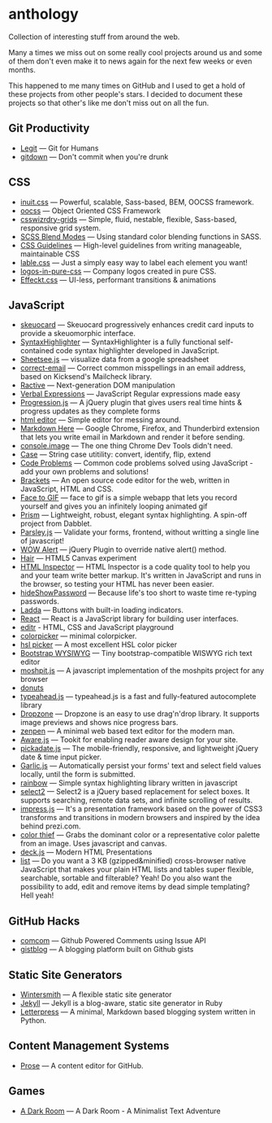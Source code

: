 anthology
=========

Collection of interesting stuff from around the web.

Many a times we miss out on some really cool projects around us and some of them don't even make it to news again for the next few weeks or even months.

This happened to me many times on GitHub and I used to get a hold of these projects from other people's stars. I decided to document these projects so that other's like me don't miss out on all the fun.

## Git Productivity

- [Legit](https://github.com/kennethreitz/legit) — Git for Humans
- [gitdown](https://github.com/noidontdig/gitdown) — Don't commit when you're drunk

## CSS

- [inuit.css](https://github.com/csswizardry/inuit.css) — Powerful, scalable, Sass-based, BEM, OOCSS framework.
- [oocss](https://github.com/stubbornella/oocss) — Object Oriented CSS Framework
- [csswizrdry-grids](https://github.com/csswizardry/csswizardry-grids) — Simple, fluid, nestable, flexible, Sass-based, responsive grid system.
- [SCSS Blend Modes](https://github.com/heygrady/scss-blend-modes) — Using standard color blending functions in SASS.
- [CSS Guidelines](https://github.com/csswizardry/CSS-Guidelines) — High-level guidelines from writing manageable, maintainable CSS
- [lable.css](https://github.com/usablica/label.css) — Just a simply easy way to label each element you want!
- [logos-in-pure-css](https://github.com/bchanx/logos-in-pure-css) — Company logos created in pure CSS.
- [Effeckt.css](https://github.com/h5bp/Effeckt.css) — UI-less, performant transitions & animations

## JavaScript

- [skeuocard](https://github.com/kenkeiter/skeuocard) — Skeuocard progressively enhances credit card inputs to provide a skeuomorphic interface.
- [SyntaxHighlighter](https://github.com/alexgorbatchev/SyntaxHighlighter) — SyntaxHighlighter is a fully functional self-contained code syntax highlighter developed in JavaScript.
- [Sheetsee.js](https://github.com/jlord/sheetsee.js) — visualize data from a google spreadsheet
- [correct-email](https://github.com/ianstormtaylor/correct-email) — Correct common misspellings in an email address, based on Kicksend's Mailcheck library.
- [Ractive](https://github.com/Rich-Harris/Ractive) — Next-generation DOM manipulation
- [Verbal Expressions](https://github.com/jehna/VerbalExpressions) — JavaScript Regular expressions made easy
- [Progression.js](https://github.com/aarondo/progression.js) — A jQuery plugin that gives users real time hints & progress updates as they complete forms
- [html editor](https://github.com/mrdoob/htmleditor) — Simple editor for messing around.
- [Markdown Here](https://github.com/adam-p/markdown-here) — Google Chrome, Firefox, and Thunderbird extension that lets you write email in Markdown and render it before sending.
- [console.image](https://github.com/dunxrion/console.image) — The one thing Chrome Dev Tools didn't need.
- [Case](https://github.com/nbubna/Case) — String case utitility: convert, identify, flip, extend
- [Code Problems](https://github.com/blakeembrey/code-problems) — Common code problems solved using JavaScript - add your own problems and solutions!
- [Brackets](https://github.com/adobe/brackets) — An open source code editor for the web, written in JavaScript, HTML and CSS.
- [Face to GIF](https://github.com/hdragomir/facetogif) — face to gif is a simple webapp that lets you record yourself and gives you an infinitely looping animated gif
- [Prism](https://github.com/LeaVerou/prism) — Lightweight, robust, elegant syntax highlighting. A spin-off project from Dabblet.
- [Parsley.js](https://github.com/guillaumepotier/Parsley.js) — Validate your forms, frontend, without writting a single line of javascript!
- [WOW Alert](https://github.com/thiagovian/wow-alert) — jQuery Plugin to override native alert() method.
- [Hair](https://github.com/MathiasPaumgarten/hair) — HTML5 Canvas experiment
- [HTML Inspector](https://github.com/philipwalton/html-inspector) — HTML Inspector is a code quality tool to help you and your team write better markup. It's written in JavaScript and runs in the browser, so testing your HTML has never been easier.
- [hideShowPassword](https://github.com/cloudfour/hideShowPassword) — Because life's too short to waste time re-typing passwords.
- [Ladda](https://github.com/hakimel/Ladda) — Buttons with built-in loading indicators.
- [React](https://github.com/facebook/react) — React is a JavaScript library for building user interfaces.
- [editr](https://github.com/Idered/editr) - HTML, CSS and JavaScript playground
- [colorpicker](https://github.com/yields/colorpicker) — minimal colorpicker.
- [hsl picker](https://github.com/imathis/hsl-picker) — A most excellent HSL color picker
- [Bootstrap WYSIWYG](https://github.com/mindmup/bootstrap-wysiwyg) — Tiny bootstrap-compatible WISWYG rich text editor
- [moshpit.js](https://github.com/mattbierbaum/moshpits.js) — A javascript implementation of the moshpits project for any browser
- [donuts](https://github.com/nostalgiaz/donuts)
- [typeahead.js](https://github.com/twitter/typeahead.js) — typeahead.js is a fast and fully-featured autocomplete library
- [Dropzone](https://github.com/enyo/dropzone) — Dropzone is an easy to use drag'n'drop library. It supports image previews and shows nice progress bars.
- [zenpen](https://github.com/tholman/zenpen) — A minimal web based text editor for the modern man.
- [Aware.js](https://github.com/xoxco/awarejs) — Tookit for enabling reader aware design for your site.
- [pickadate.js](https://github.com/amsul/pickadate.js) — The mobile-friendly, responsive, and lightweight jQuery date & time input picker.
- [Garlic.js](https://github.com/guillaumepotier/Garlic.js) — Automatically persist your forms' text and select field values locally, until the form is submitted.
- [rainbow](https://github.com/ccampbell/rainbow) — Simple syntax highlighting library written in javascript
- [select2](https://github.com/ivaynberg/select2) — Select2 is a jQuery based replacement for select boxes. It supports searching, remote data sets, and infinite scrolling of results.
- [impress.js](https://github.com/bartaz/impress.js) — It's a presentation framework based on the power of CSS3 transforms and transitions in modern browsers and inspired by the idea behind prezi.com.
- [color thief](https://github.com/lokesh/color-thief) — Grabs the dominant color or a representative color palette from an image. Uses javascript and canvas.
- [deck.js](https://github.com/imakewebthings/deck.js) — Modern HTML Presentations
- [list](https://github.com/javve/list) — Do you want a 3 KB (gzipped&minified) cross-browser native JavaScript that makes your plain HTML lists and tables super flexible, searchable, sortable and filterable? Yeah! Do you also want the possibility to add, edit and remove items by dead simple templating? Hell yeah!

## GitHub Hacks

- [comcom](https://github.com/sirbrad/comcom) — Github Powered Comments using Issue API
- [gistblog](https://github.com/jazzychad/gistblog) — A blogging platform built on Github gists

## Static Site Generators

- [Wintersmith](https://github.com/jnordberg/wintersmith) — A flexible static site generator
- [Jekyll](https://github.com/mojombo/jekyll) — Jekyll is a blog-aware, static site generator in Ruby
- [Letterpress](https://github.com/an0/Letterpress) — A minimal, Markdown based blogging system written in Python.

## Content Management Systems

- [Prose](https://github.com/prose/prose) — A content editor for GitHub.

## Games

- [A Dark Room](https://github.com/Continuities/adarkroom) — A Dark Room - A Minimalist Text Adventure